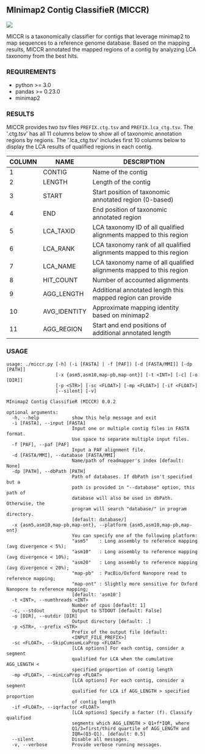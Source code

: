 ## MInimap2 Contig ClassifieR (MICCR)
<img src="https://travis-ci.com/poeli/miccr.svg?token=QvCswYmjHRsU25fyM8iG&branch=master">

MICCR is a taxonomically classifier for contigs that leverage minimap2 to map sequences to a reference genome database.
Based on the mapping results, MICCR annotated the mapped regions of a contig by analyzing LCA taxonomy from the best hits.

### REQUIREMENTS
* python >= 3.0
* pandas >= 0.23.0
* minimap2

### RESULTS

MICCR provides two tsv files `PREFIX.ctg.tsv` and `PREFIX.lca_ctg.tsv`.
The '.ctg.tsv' has all 11 columns below to show all of taxonomic annotation regions by regions.
The '.lca_ctg.tsv' includes first 10 columns below to display the LCA results of qualified regions in each contig.

| COLUMN | NAME         | DESCRIPTION                                                         |
|--------|--------------|---------------------------------------------------------------------|
| 1      | CONTIG       | Name of the contig                                                  |
| 2      | LENGTH       | Length of the contig                                                |
| 3      | START        | Start position of taxonomic annotated region (0-based)              |
| 4      | END          | End position of taxonomic annotated region                          |
| 5      | LCA_TAXID    | LCA taxonomy ID of all qualified alignments mapped to this region   |
| 6      | LCA_RANK     | LCA taxonomy rank of all qualified alignments mapped to this region |
| 7      | LCA_NAME     | LCA taxonomy name of all qualified alignments mapped to this region |
| 8      | HIT_COUNT    | Number of accounted alignments                                      |
| 9      | AGG_LENGTH   | Additional annotated length this mapped region can provide          |
| 10     | AVG_IDENTITY | Approximate mapping identity based on minimap2                      |
| 11     | AGG_REGION   | Start and end positions of additional annotated length              |

### USAGE
```
usage: ./miccr.py [-h] (-i [FASTA] | -f [PAF]) [-d [FASTA/MMI]] [-dp [PATH]]
                  [-x {asm5,asm10,map-pb,map-ont}] [-t <INT>] [-c] [-o [DIR]]
                  [-p <STR>] [-sc <FLOAT>] [-mp <FLOAT>] [-if <FLOAT>]
                  [--silent] [-v]

MInimap2 Contig ClassifieR (MICCR) 0.0.2

optional arguments:
  -h, --help            show this help message and exit
  -i [FASTA], --input [FASTA]
                        Input one or multiple contig files in FASTA format.
                        Use space to separate multiple input files.
  -f [PAF], --paf [PAF]
                        Input a PAF alignment file.
  -d [FASTA/MMI], --database [FASTA/MMI]
                        Name/path of readmapper's index [default: None]
  -dp [PATH], --dbPath [PATH]
                        Path of databases. If dbPath isn't specified but a
                        path is provided in "--database" option, this path of
                        database will also be used in dbPath. Otherwise, the
                        program will search "database/" in program directory.
                        [default: database/]
  -x {asm5,asm10,map-pb,map-ont}, --platform {asm5,asm10,map-pb,map-ont}
                        You can specify one of the following platform:
                        "asm5"    : Long assembly to reference mapping (avg divergence < 5%);
                        "asm10"   : Long assembly to reference mapping (avg divergence < 10%);
                        "asm20"   : Long assembly to reference mapping (avg divergence < 20%);
                        "map-pb"  : PacBio/Oxford Nanopore read to reference mapping;
                        "map-ont" : Slightly more sensitive for Oxford Nanopore to reference mapping;
                        [default: 'asm10']
  -t <INT>, --numthreads <INT>
                        Number of cpus [default: 1]
  -c, --stdout          Output to STDOUT [default: False]
  -o [DIR], --outdir [DIR]
                        Output directory [default: .]
  -p <STR>, --prefix <STR>
                        Prefix of the output file [default:
                        <INPUT_FILE_PREFIX>]
  -sc <FLOAT>, --SkipCumsumLcaProp <FLOAT>
                        [LCA options] For each contig, consider a segment
                        qualified for LCA when the cumulative AGG_LENGTH <
                        specified proportion of contig length
  -mp <FLOAT>, --minLcaProp <FLOAT>
                        [LCA options] For each contig, consider a segment
                        qualified for LCA if AGG_LENGTH > specified proportion
                        of contig length
  -if <FLOAT>, --iqrfactor <FLOAT>
                        [LCA options] Specify a facter (f). Classify qualified
                        segments which AGG_LENGTH > Q1+f*IQR, where
                        Q1/3=first/third quartile of AGG_LENGTH and
                        IQR=(Q3-Q1). [default: 0.5]
  --silent              Disable all messages.
  -v, --verbose         Provide verbose running messages.
```
